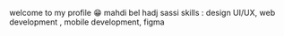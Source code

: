 welcome to my profile 😁
mahdi bel hadj sassi
skills : design UI/UX, web development , mobile development, figma
